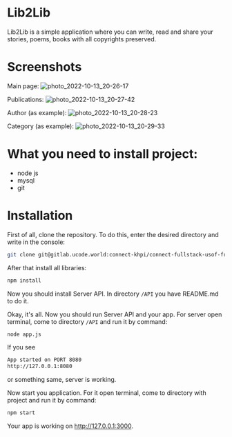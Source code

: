 # Lib2Lib
Lib2Lib is a simple application where you can write, read and share your stories, poems, books with all copyrights preserved.

# Screenshots

Main page:
![photo_2022-10-13_20-26-17](https://user-images.githubusercontent.com/105050372/195664954-bd83d44f-1361-41bf-a1fa-3f7b730d8c7a.jpg)

Publications:
![photo_2022-10-13_20-27-42](https://user-images.githubusercontent.com/105050372/195665130-cf9c97e2-74d0-4233-a9e0-9657aa0c359e.jpg)

Author (as example):
![photo_2022-10-13_20-28-23](https://user-images.githubusercontent.com/105050372/195665294-17d16eaa-5a46-4ac5-b7d6-906ed7e41097.jpg)

Category (as example):
![photo_2022-10-13_20-29-33](https://user-images.githubusercontent.com/105050372/195665550-51078a21-d59f-40f2-b41c-889a294e13c3.jpg)


# What you need to install project:
- node js
- mysql
- git


# Installation

First of all, clone the repository. To do this, enter the desired directory and write in the console:
```bash
git clone git@gitlab.ucode.world:connect-khpi/connect-fullstack-usof-frontend/mbabichiev.git
```

After that install all libraries:
```bash
npm install
```

Now you should install Server API. In directory `/API` you have README.md to do it. 

Okay, it's all. Now you should run Server API and your app. 
For server open terminal, come to directory `/API` and run it by command:
```bash
node app.js
```

If you see
```bash
App started on PORT 8080
http://127.0.0.1:8080
```
or something same, server is working. 

Now start you application. For it open terminal, come to directory with project and run it by command:
```bash
npm start
```

Your app is working on http://127.0.0.1:3000.




